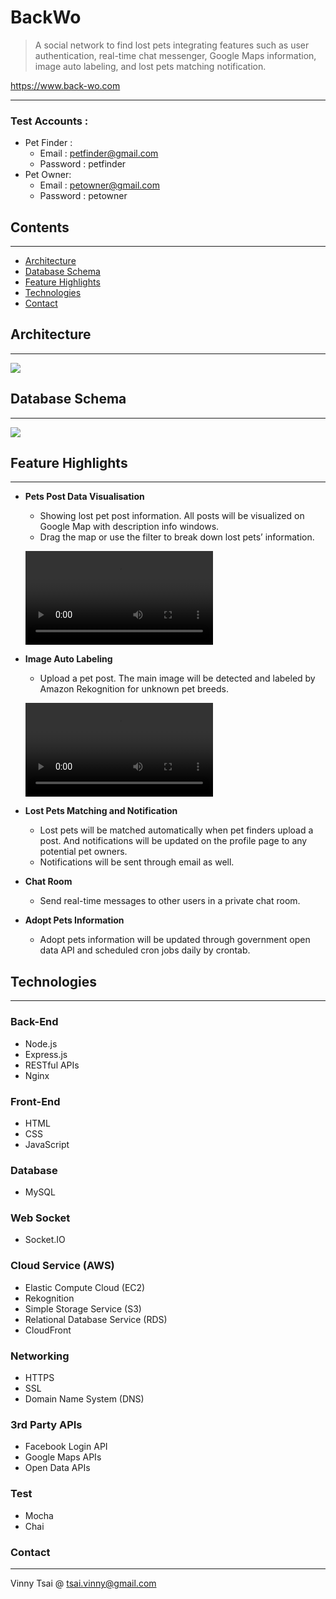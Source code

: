 # **BackWo**

> A social network to find lost pets integrating features such as user authentication, real-time chat messenger, Google Maps information, image auto labeling, and lost pets matching notification.

https://www.back-wo.com

---

### Test Accounts :

- Pet Finder :
  - Email : petfinder@gmail.com
  - Password : petfinder
- Pet Owner:
  - Email : petowner@gmail.com
  - Password : petowner

## **Contents**

---

- [Architecture](#architecture)
- [Database Schema](#databaseSchema)
- [Feature Highlights](#featureHighlights)
- [Technologies](#technologies)
- [Contact](#contact)

## **Architecture**

---

![](https://dxnjy6wff2091.cloudfront.net/readme/backwo_architecture.png)

## **Database Schema**

---

![](https://dxnjy6wff2091.cloudfront.net/readme/backwo_rds_EERDiagram.png)

## **Feature Highlights**

---

- **Pets Post Data Visualisation**

  - Showing lost pet post information. All posts will be visualized on Google Map with description info windows.
  - Drag the map or use the filter to break down lost pets’ information.

  ![](https://dxnjy6wff2091.cloudfront.net/readme/view_posts.mp4)

- **Image Auto Labeling**

  - Upload a pet post. The main image will be detected and labeled by Amazon Rekognition for unknown pet breeds.

  ![](./public/assets/readme/view_posts.mp4)

- **Lost Pets Matching and Notification**

  - Lost pets will be matched automatically when pet finders upload a post. And notifications will be updated on the profile page to any potential pet owners.
  - Notifications will be sent through email as well.

- **Chat Room**

  - Send real-time messages to other users in a private chat room.

- **Adopt Pets Information**
  - Adopt pets information will be updated through government open data API and scheduled cron jobs daily by crontab.

## **Technologies**

---

### **Back-End**

- Node.js
- Express.js
- RESTful APIs
- Nginx

### **Front-End**

- HTML
- CSS
- JavaScript

### **Database**

- MySQL

### **Web Socket**

- Socket&#46;IO

### **Cloud Service (AWS)**

- Elastic Compute Cloud (EC2)
- Rekognition
- Simple Storage Service (S3)
- Relational Database Service (RDS)
- CloudFront

### **Networking**

- HTTPS
- SSL
- Domain Name System (DNS)

### **3rd Party APIs**

- Facebook Login API
- Google Maps APIs
- Open Data APIs

### **Test**

- Mocha
- Chai

### **Contact**

---

Vinny Tsai @ tsai.vinny@gmail.com
